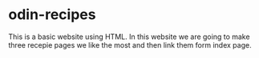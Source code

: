 # odin-recipes

This is a basic website using HTML. In this website we are going to make three
recepie pages we like the most and then link them form index page.
